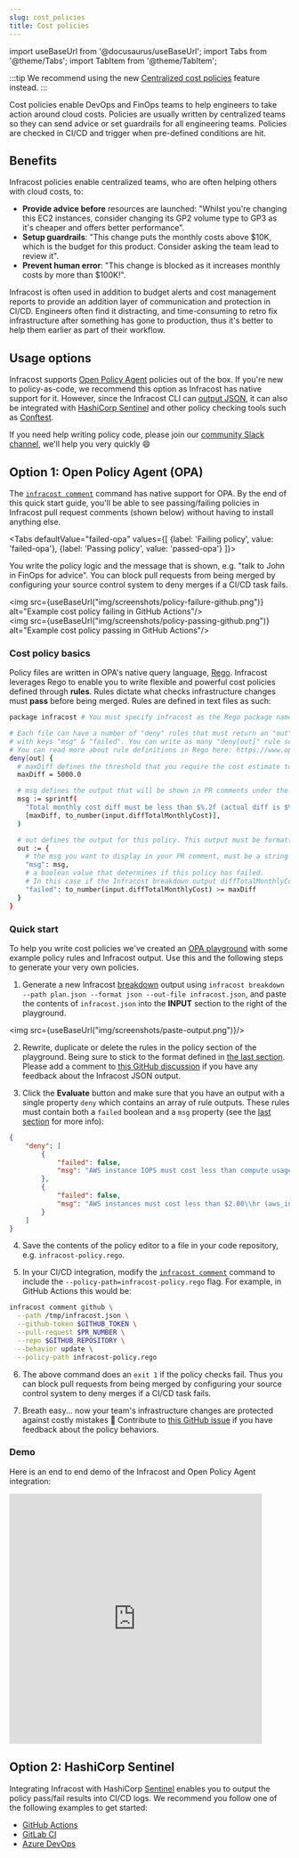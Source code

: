 ```yaml
---
slug: cost_policies
title: Cost policies
---
```


import useBaseUrl from '@docusaurus/useBaseUrl';
import Tabs from '@theme/Tabs';
import TabItem from '@theme/TabItem';

:::tip
We recommend using the new [Centralized cost policies](/docs/infracost_cloud/cost_policies) feature instead.
:::

Cost policies enable DevOps and FinOps teams to help engineers to take action around cloud costs. Policies are usually written by centralized teams so they can send advice or set guardrails for all engineering teams. Policies are checked in CI/CD and trigger when pre-defined conditions are hit.

## Benefits

Infracost policies enable centralized teams, who are often helping others with cloud costs, to:
- **Provide advice before** resources are launched: "Whilst you're changing this EC2 instances, consider changing its GP2 volume type to GP3 as it's cheaper and offers better performance".
- **Setup guardrails**: "This change puts the monthly costs above $10K, which is the budget for this product. Consider asking the team lead to review it". 
- **Prevent human error**: "This change is blocked as it increases monthly costs by more than $100K!".

Infracost is often used in addition to budget alerts and cost management reports to provide an addition layer of communication and protection in CI/CD. Engineers often find it distracting, and time-consuming to retro fix infrastructure after something has gone to production, thus it's better to help them earlier as part of their workflow.

## Usage options

Infracost supports [Open Policy Agent](#quick-start-open-policy-agent-opa) policies out of the box. If you're new to policy-as-code, we recommend this option as Infracost has native support for it. However, since the Infracost CLI can [output JSON](/docs/features/cli_commands/#examples), it can also be integrated with [HashiCorp Sentinel](#option-2-hashicorp-sentinel) and other policy checking tools such as [Conftest](https://github.com/open-policy-agent/conftest/).

If you need help writing policy code, please join our [community Slack channel](https://www.infracost.io/community-chat), we'll help you very quickly 😄

## Option 1: Open Policy Agent (OPA)

The [`infracost comment`](/docs/features/cli_commands/#comment-on-pull-requests) command has native support for OPA. By the end of this quick start guide, you'll be able to see passing/failing policies in Infracost pull request comments (shown below) without having to install anything else.

<Tabs
  defaultValue="failed-opa"
  values={[
    {label: 'Failing policy', value: 'failed-opa'},
    {label: 'Passing policy', value: 'passed-opa'}
  ]}>
  <TabItem value="failed-opa">
    <p>You write the policy logic and the message that is shown, e.g. "talk to John in FinOps for advice". You can block pull requests from being merged by configuring your source control system to deny merges if a CI/CD task fails.</p>
    <div className="img-box">
      <img 
          src={useBaseUrl("img/screenshots/policy-failure-github.png")} 
          alt="Example cost policy failing in GitHub Actions"/>
    </div>
  </TabItem>
  <TabItem value="passed-opa">
    <div className="img-box">
      <img 
          src={useBaseUrl("img/screenshots/policy-passing-github.png")} 
          alt="Example cost policy passing in GitHub Actions"/>
    </div>
  </TabItem>
</Tabs>

### Cost policy basics

Policy files are written in OPA's native query language, [Rego](https://www.openpolicyagent.org/docs/latest/policy-language/). Infracost leverages Rego to enable you to write flexible and powerful cost policies defined through **rules**. Rules dictate what checks infrastructure changes must **pass** before being merged. Rules are defined in text files as such:

```bash
package infracost # You must specify infracost as the Rego package name

# Each file can have a number of "deny" rules that must return an "out" object
# with keys "msg" & "failed". You can write as many "deny[out]" rule sets as you wish. 
# You can read more about rule definitions in Rego here: https://www.openpolicyagent.org/docs/latest/policy-language/#rules
deny[out] {
  # maxDiff defines the threshold that you require the cost estimate to be below
  maxDiff = 5000.0

  # msg defines the output that will be shown in PR comments under the Policy Checks/Failures section
  msg := sprintf(
    "Total monthly cost diff must be less than $%.2f (actual diff is $%.2f)",
    [maxDiff, to_number(input.diffTotalMonthlyCost)],
  )

  # out defines the output for this policy. This output must be formatted with a `msg` and `failed` property.
  out := {
    # the msg you want to display in your PR comment, must be a string
    "msg": msg,
    # a boolean value that determines if this policy has failed.
    # In this case if the Infracost breakdown output diffTotalMonthlyCost is greater that $5000
    "failed": to_number(input.diffTotalMonthlyCost) >= maxDiff
  }
}
```

### Quick start

To help you write cost policies we've created an [OPA playground](https://play.openpolicyagent.org/p/o1MLyC74CJ) with some example policy rules and Infracost output. Use this and the following steps to generate your very own policies.

1. Generate a new Infracost [breakdown](/docs/features/cli_commands/#breakdown) output using `infracost breakdown --path plan.json --format json --out-file infracost.json`, and paste the contents of `infracost.json` into the **INPUT** section to the right of the playground.

  <img src={useBaseUrl("img/screenshots/paste-output.png")}/>

2. Rewrite, duplicate or delete the rules in the policy section of the playground. Being sure to stick to the format defined in [the last section](#cost-policy-basics). Please add a comment to [this GitHub discussion](https://github.com/infracost/infracost/discussions/1278) if you have any feedback about the Infracost JSON output.

3. Click the **Evaluate** button and make sure that you have an output with a single property `deny` which contains an array of rule outputs. These rules must contain both a `failed` boolean and a `msg` property (see the [last section](#cost-policy-basics) for more info):
  ```json
  {
      "deny": [
          {
              "failed": false,
              "msg": "AWS instance IOPS must cost less than compute usage (aws_instance.web_app IOPS $0.07\\hr, usage $0.77\\hr)."
          },
          {
              "failed": false,
              "msg": "AWS instances must cost less than $2.00\\hr (aws_instance.web_app costs $1.02\\hr)."
          }
      ]
  }
  ```

4. Save the contents of the policy editor to a file in your code repository, e.g. `infracost-policy.rego`.

5. In your CI/CD integration, modify the [`infracost comment`](/docs/features/cli_commands/#comment-on-pull-requests) command to include the `--policy-path=infracost-policy.rego` flag. For example, in GitHub Actions this would be:

  ```bash
  infracost comment github \
    --path /tmp/infracost.json \
    --github-token $GITHUB_TOKEN \
    --pull-request $PR_NUMBER \
    --repo $GITHUB_REPOSITORY \
    --behavior update \
    --policy-path infracost-policy.rego
  ```

6. The above command does an `exit 1` if the policy checks fail. Thus you can block pull requests from being merged by configuring your source control system to deny merges if a CI/CD task fails.

7. Breath easy... now your team's infrastructure changes are protected against costly mistakes 🚀
  Contribute to [this GitHub issue](https://github.com/infracost/infracost/issues/1472) if you have feedback about the policy behaviors.

### Demo

Here is an end to end demo of the Infracost and Open Policy Agent integration:

<iframe width="90%" height="450" src="https://www.youtube.com/embed/jFv9Gi_Vfyo" title="YouTube video player" frameBorder={0} allow="accelerometer; autoplay; clipboard-write; encrypted-media; gyroscope; picture-in-picture" allowFullScreen={true}></iframe>

## Option 2: HashiCorp Sentinel

Integrating Infracost with HashiCorp [Sentinel](https://www.hashicorp.com/sentinel) enables you to output the policy pass/fail results into CI/CD logs. We recommend you follow one of the following examples to get started:
- [GitHub Actions](https://github.com/infracost/actions/tree/master/examples/sentinel)
- [GitLab CI](https://gitlab.com/infracost/infracost-gitlab-ci/-/tree/master/examples/sentinel)
- [Azure DevOps](https://github.com/infracost/infracost-azure-devops/tree/master/examples/sentinel)
